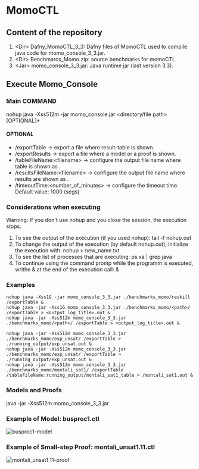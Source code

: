 # MomoCTL 

## Content of the repository

1. \<Dir\> Dafny_MomoCTL_3_3: Dafny files of MomoCTL used to compile java code for momo_console_3_3.jar. 
2. \<Dir\> Benchmarcs_Momo.zip: source benchmarks for momoCTL.
3. \<Jar\> momo_console_3_3.jar: Java runtime jar (last version 3.3).

## Execute Momo_Console

### Main COMMAND

nohup java -Xss512m -jar momo_console.jar <directory/file path> [OPTIONAL]*

#### OPTIONAL

- /exportTable -> export a file where result-table is shown.
- /exportResults -> export a file where a model or a proof is shown.
- /tableFileName:\<filename\> -> configure the output file name where table is shown as <filename>.
- /resultsFileName:\<filename\> -> configure the output file name where results are shown as <filename>.
- /timeoutTime:\<number_of_minutes\> -> configure the timeout time. Default value: 1000 (segs)


###  Considerations when executing

Warning: If you don't use nohup and you close the session, the execution stops.

1. To see the output of the execution (if you used nohup): 
tail -f nohup.out
2. To change the output of the execution (by default nohup.out), initialize the execution with: 
nohup <command> > new_name.txt
3. To see the list of processes that are executing:
ps xa | grep java
4. To continue using the command promp while the programm is executed, writhe & at the end of the execution call: 
<command> &

### Examples
```
nohup java -Xss1G -jar momo_console_3_3.jar ./benchmarks_momo/reskill /exportTable &
nohup java -jar -Xss1G momo_console_3_3.jar ./benchmarks_momo/<path>/ /exportTable > <output_log_title>.out &  
nohup java -jar -Xss512m momo_console_3_3.jar ./benchmarks_momo/<path>/ /exportTable > <output_log_title>.out &  

nohup java -jar -Xss512m momo_console_3_3.jar ./benchmarks_momo/exp_unsat/ /exportTable > ./running_output/exp_unsat.out &
nohup java -jar -Xss512m momo_console_3_3.jar ./benchmarks_momo/exp_unsat/ /exportTable > ./running_output/exp_unsat.out & 
nohup java -jar -Xss512m momo_console_3_3.jar ./benchmarks_momo/montali_sat1/ /exportTable /tableFileName:running_output/montali_sat1_table > /montali_sat1.out &   

```
 
### Models and Proofs
java -jar -Xss512m momo_console_3_3.jar <file address>

### Example of Model: busproc1.ctl
![busproc1-model](https://user-images.githubusercontent.com/23459019/161607179-d1466e93-1c96-49cd-b2f4-0331550775a6.JPG)
 
 ### Example of Small-step Proof: montali_unsat1.11.ctl
![montali_unsat1 11-proof](https://user-images.githubusercontent.com/23459019/161712469-c267cdd8-7a9c-43a7-a367-666b5dbd822d.JPG)


 
